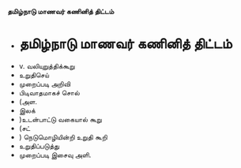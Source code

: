**தமிழ்நாடு மாணவர் கணினித் திட்டம்**
- # தமிழ்நாடு மாணவர் கணினித் திட்டம்
- v. வலியுறுத்திக்கூறு
- உறுதிசெய்
- முறைப்படி அறிவி
- பிடிவாதமாகச் சொல்
- (அள.
- இலக்
- )உடன்பாட்டு வகையால் கூறு
- (சட்
- ) நெடுமொழியின்றி உறுதி கூறி
- உறுதிப்படுத்து
- முறைப்படி இசைவு அளி.

